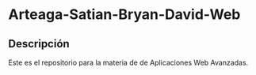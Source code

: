 # Arteaga-Satian-Bryan-David-Web

## Descripción
Este es el repositorio para la materia de de Aplicaciones Web Avanzadas.
